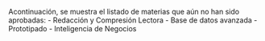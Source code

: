 Acontinuación, se muestra el listado de materias que aún no han sido aprobadas:
    - Redacción y Compresión Lectora
    - Base de datos avanzada
    - Prototipado
    - Inteligencia de Negocios